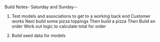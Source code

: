 Build Notes-
Saturday and Sunday--

1. Test models and associations to get to a working back end
Customer works
Next build some pizza toppings 
Then build a pizza
Then Build an order
Work out logic to calculate total for order

2. Build seed data for models 